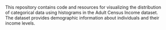 This repository contains code and resources for visualizing the distribution of categorical data using histograms in the Adult Census Income dataset. The dataset provides demographic information about individuals and their income levels.
